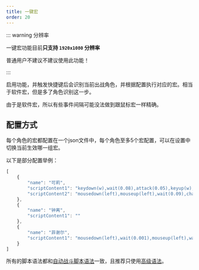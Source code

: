 ```yaml
---
title: 一键宏
order: 20
---
```


::: warning 分辨率

一键宏功能目前**只支持 `1920x1080` 分辨率**

普通用户不建议不建议使用此功能！

:::

启用功能，并触发快捷键后会识别当前出战角色，并根据配置执行对应的宏。相当于软件宏，但是多了角色识别这一步。

由于是软件宏，所以有些事件间隔可能没法做到跟鼠标宏一样精确。

## 配置方式

每个角色的宏都配置在一个json文件中，每个角色至多5个宏配置，可以在设置中切换当前生效哪一组宏。

以下是部分配置举例：

```js
[
    {
        "name": "可莉",
        "scriptContent1": "keydown(w),wait(0.08),attack(0.05),keyup(w),wait(0.2)",
        "scriptContent2": "mousedown(left),mouseup(left),wait(0.09),charge(0.519),wait(0.09),charge(0.519),wait(0.09)"
    },
    {
        "name": "钟离",
        "scriptContent1": ""
    },
    {
        "name": "菲谢尔",
        "scriptContent1": "mousedown(left),wait(0.001),mouseup(left),wait(0.3),mousedown(left),wait(0.001),mouseup(left),wait(0.2),keydown(r),wait(0.02),keyup(r),wait(0.1),keydown(r),wait(0.02),keyup(r),wait(0.04)"
    }
]
```

所有的脚本语法都和[自动战斗脚本语法](/feats/domain.html#战斗策略脚本编写)一致，且推荐只使用[高级语法](/feats/domain.html#战斗策略脚本-高级语法)。
